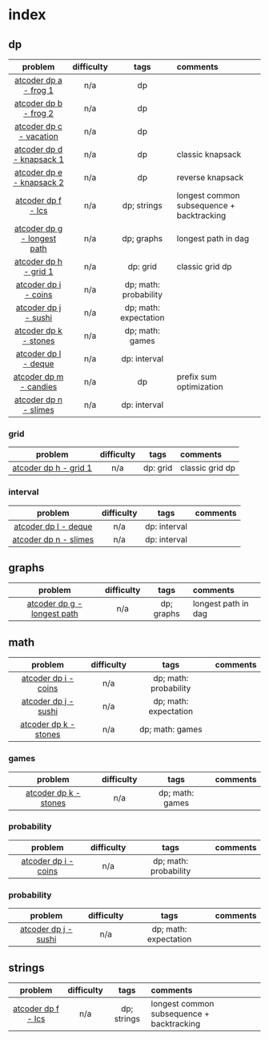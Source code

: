 # index

## dp

| problem | difficulty | tags | comments |
| :---: | :---: | :---: | :--- |
| [atcoder dp a - frog 1](https://atcoder.jp/contests/dp/tasks/dp_a) | n/a | dp |  |
| [atcoder dp b - frog 2](https://atcoder.jp/contests/dp/tasks/dp_b) | n/a | dp |  |
| [atcoder dp c - vacation](https://atcoder.jp/contests/dp/tasks/dp_c) | n/a | dp |  |
| [atcoder dp d - knapsack 1](https://atcoder.jp/contests/dp/tasks/dp_d) | n/a | dp | classic knapsack |
| [atcoder dp e - knapsack 2](https://atcoder.jp/contests/dp/tasks/dp_e) | n/a | dp | reverse knapsack |
| [atcoder dp f - lcs](https://atcoder.jp/contests/dp/tasks/dp_f) | n/a | dp; strings | longest common subsequence + backtracking |
| [atcoder dp g - longest path](https://atcoder.jp/contests/dp/tasks/dp_g) | n/a | dp; graphs | longest path in dag |
| [atcoder dp h - grid 1](https://atcoder.jp/contests/dp/tasks/dp_h) | n/a | dp: grid | classic grid dp |
| [atcoder dp i - coins](https://atcoder.jp/contests/dp/tasks/dp_i) | n/a | dp; math: probability |  |
| [atcoder dp j - sushi](https://atcoder.jp/contests/dp/tasks/dp_j) | n/a | dp; math: expectation |  |
| [atcoder dp k - stones](https://atcoder.jp/contests/dp/tasks/dp_k) | n/a | dp; math: games |  |
| [atcoder dp l - deque](https://atcoder.jp/contests/dp/tasks/dp_l) | n/a | dp: interval |  |
| [atcoder dp m - candies](https://atcoder.jp/contests/dp/tasks/dp_m) | n/a | dp | prefix sum optimization |
| [atcoder dp n - slimes](https://atcoder.jp/contests/dp/tasks/dp_n) | n/a | dp: interval |  |

### grid

| problem | difficulty | tags | comments |
| :---: | :---: | :---: | :--- |
| [atcoder dp h - grid 1](https://atcoder.jp/contests/dp/tasks/dp_h) | n/a | dp: grid | classic grid dp |

### interval

| problem | difficulty | tags | comments |
| :---: | :---: | :---: | :--- |
| [atcoder dp l - deque](https://atcoder.jp/contests/dp/tasks/dp_l) | n/a | dp: interval |  |
| [atcoder dp n - slimes](https://atcoder.jp/contests/dp/tasks/dp_n) | n/a | dp: interval |  |

## graphs

| problem | difficulty | tags | comments |
| :---: | :---: | :---: | :--- |
| [atcoder dp g - longest path](https://atcoder.jp/contests/dp/tasks/dp_g) | n/a | dp; graphs | longest path in dag |

## math

| problem | difficulty | tags | comments |
| :---: | :---: | :---: | :--- |
| [atcoder dp i - coins](https://atcoder.jp/contests/dp/tasks/dp_i) | n/a | dp; math: probability |  |
| [atcoder dp j - sushi](https://atcoder.jp/contests/dp/tasks/dp_j) | n/a | dp; math: expectation |  |
| [atcoder dp k - stones](https://atcoder.jp/contests/dp/tasks/dp_k) | n/a | dp; math: games |  |

### games

| problem | difficulty | tags | comments |
| :---: | :---: | :---: | :--- |
| [atcoder dp k - stones](https://atcoder.jp/contests/dp/tasks/dp_k) | n/a | dp; math: games |  |

### probability

| problem | difficulty | tags | comments |
| :---: | :---: | :---: | :--- |
| [atcoder dp i - coins](https://atcoder.jp/contests/dp/tasks/dp_i) | n/a | dp; math: probability |  |

### probability

| problem | difficulty | tags | comments |
| :---: | :---: | :---: | :--- |
| [atcoder dp j - sushi](https://atcoder.jp/contests/dp/tasks/dp_j) | n/a | dp; math: expectation |  |

## strings

| problem | difficulty | tags | comments |
| :---: | :---: | :---: | :--- |
| [atcoder dp f - lcs](https://atcoder.jp/contests/dp/tasks/dp_f) | n/a | dp; strings | longest common subsequence + backtracking |